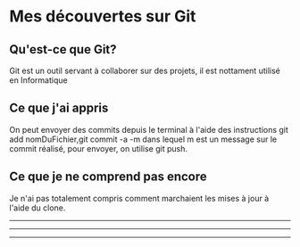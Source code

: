 # Mes découvertes sur Git

## Qu'est-ce que Git?
Git est un outil servant à collaborer sur des projets, il est nottament utilisé en Informatique

## Ce que j'ai appris
On peut envoyer des commits depuis le terminal à l'aide des instructions git add nomDuFichier,git commit -a -m dans lequel m est un message sur le commit réalisé, pour envoyer, on utilise git push.

## Ce que je ne comprend pas encore
Je n'ai pas totalement compris comment marchaient les mises à jour à l'aide du clone.
___

---

***
